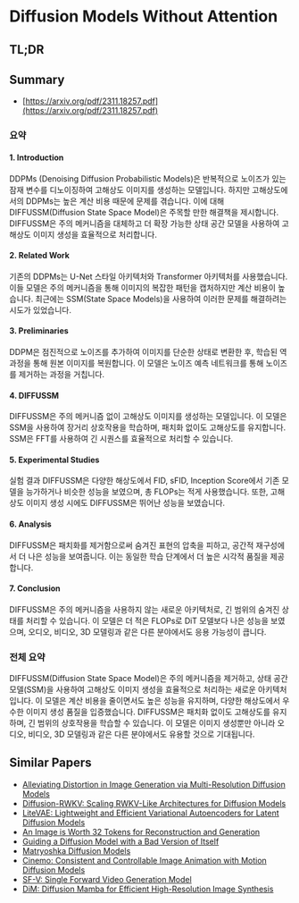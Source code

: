 # Diffusion Models Without Attention
## TL;DR
## Summary
- [https://arxiv.org/pdf/2311.18257.pdf](https://arxiv.org/pdf/2311.18257.pdf)

### 요약

#### 1. Introduction
DDPMs (Denoising Diffusion Probabilistic Models)은 반복적으로 노이즈가 있는 잠재 변수를 디노이징하여 고해상도 이미지를 생성하는 모델입니다. 하지만 고해상도에서의 DDPMs는 높은 계산 비용 때문에 문제를 겪습니다. 이에 대해 DIFFUSSM(Diffusion State Space Model)은 주목할 만한 해결책을 제시합니다. DIFFUSSM은 주의 메커니즘을 대체하고 더 확장 가능한 상태 공간 모델을 사용하여 고해상도 이미지 생성을 효율적으로 처리합니다.

#### 2. Related Work
기존의 DDPMs는 U-Net 스타일 아키텍처와 Transformer 아키텍처를 사용했습니다. 이들 모델은 주의 메커니즘을 통해 이미지의 복잡한 패턴을 캡처하지만 계산 비용이 높습니다. 최근에는 SSM(State Space Models)을 사용하여 이러한 문제를 해결하려는 시도가 있었습니다.

#### 3. Preliminaries
DDPM은 점진적으로 노이즈를 추가하여 이미지를 단순한 상태로 변환한 후, 학습된 역과정을 통해 원본 이미지를 복원합니다. 이 모델은 노이즈 예측 네트워크를 통해 노이즈를 제거하는 과정을 거칩니다.

#### 4. DIFFUSSM
DIFFUSSM은 주의 메커니즘 없이 고해상도 이미지를 생성하는 모델입니다. 이 모델은 SSM을 사용하여 장거리 상호작용을 학습하며, 패치화 없이도 고해상도를 유지합니다. SSM은 FFT를 사용하여 긴 시퀀스를 효율적으로 처리할 수 있습니다.

#### 5. Experimental Studies
실험 결과 DIFFUSSM은 다양한 해상도에서 FID, sFID, Inception Score에서 기존 모델을 능가하거나 비슷한 성능을 보였으며, 총 FLOPs는 적게 사용했습니다. 또한, 고해상도 이미지 생성 시에도 DIFFUSSM은 뛰어난 성능을 보였습니다.

#### 6. Analysis
DIFFUSSM은 패치화를 제거함으로써 숨겨진 표현의 압축을 피하고, 공간적 재구성에서 더 나은 성능을 보여줍니다. 이는 동일한 학습 단계에서 더 높은 시각적 품질을 제공합니다.

#### 7. Conclusion
DIFFUSSM은 주의 메커니즘을 사용하지 않는 새로운 아키텍처로, 긴 범위의 숨겨진 상태를 처리할 수 있습니다. 이 모델은 더 적은 FLOPs로 DiT 모델보다 나은 성능을 보였으며, 오디오, 비디오, 3D 모델링과 같은 다른 분야에서도 응용 가능성이 큽니다.

### 전체 요약
DIFFUSSM(Diffusion State Space Model)은 주의 메커니즘을 제거하고, 상태 공간 모델(SSM)을 사용하여 고해상도 이미지 생성을 효율적으로 처리하는 새로운 아키텍처입니다. 이 모델은 계산 비용을 줄이면서도 높은 성능을 유지하며, 다양한 해상도에서 우수한 이미지 생성 품질을 입증했습니다. DIFFUSSM은 패치화 없이도 고해상도를 유지하며, 긴 범위의 상호작용을 학습할 수 있습니다. 이 모델은 이미지 생성뿐만 아니라 오디오, 비디오, 3D 모델링과 같은 다른 분야에서도 유용할 것으로 기대됩니다.

## Similar Papers
- [Alleviating Distortion in Image Generation via Multi-Resolution Diffusion Models](2406.09416.md)
- [Diffusion-RWKV: Scaling RWKV-Like Architectures for Diffusion Models](2404.04478.md)
- [LiteVAE: Lightweight and Efficient Variational Autoencoders for Latent Diffusion Models](2405.14477.md)
- [An Image is Worth 32 Tokens for Reconstruction and Generation](2406.07550.md)
- [Guiding a Diffusion Model with a Bad Version of Itself](2406.02507.md)
- [Matryoshka Diffusion Models](2310.15111.md)
- [Cinemo: Consistent and Controllable Image Animation with Motion Diffusion Models](2407.15642.md)
- [SF-V: Single Forward Video Generation Model](2406.04324.md)
- [DiM: Diffusion Mamba for Efficient High-Resolution Image Synthesis](2405.14224.md)
